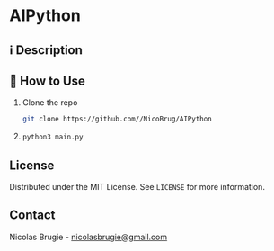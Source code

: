 # AIPython


## ℹ️️ Description


## 🔧 How to Use
1. Clone the repo
   ```sh
   git clone https://github.com//NicoBrug/AIPython
   ```
2. ```sh
   python3 main.py
   ```
<!-- LICENSE -->
## License

Distributed under the MIT License. See `LICENSE` for more information.

<!-- CONTACT -->
## Contact
Nicolas Brugie - nicolasbrugie@gmail.com

